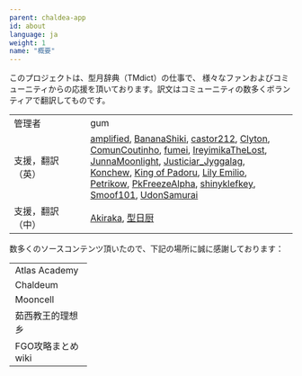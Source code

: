 ```yaml
---
parent: chaldea-app
id: about
language: ja
weight: 1
name: "概要"
---
```


このプロジェクトは、型月辞典（TMdict）の仕事で、 様々なファンおよびコミューニティからの応援を頂いております。訳文はコミューニティの数多くボランティアで翻訳してものです。

<table>
  <tr><td style="width:120px">管理者</td><td>gum</td></tr>
  <tr><td style="width:120px">支援，翻訳（英）</td><td>
    <a href="https://www.reddit.com/user/amplifiedscans">amplified</a>, 
    <a href="https://twitter.com/BananaShiki">BananaShiki</a>, 
    <a href="https://www.reddit.com/user/castor212">castor212</a>, 
    <a href="https://www.reddit.com/u/Kinalvin/">Clyton</a>, 
    <a href="https://www.reddit.com/u/ComunCoutinho/">ComunCoutinho</a>, 
    <a href="https://forums.nrvnqsr.com/member.php/6911-fumei">fumei</a>, 
    <a href="https://www.reddit.com/user/IreyimikaTheLost">IreyimikaTheLost</a>, 
    <a href="https://www.reddit.com/user/JunnaMoonlight">JunnaMoonlight</a>, 
    <a href="https://www.reddit.com/user/Justiciar_Jyggalag/">Justiciar_Jyggalag</a>, 
    <a href="https://www.reddit.com/user/Konchew">Konchew</a>, 
    <a href="https://www.reddit.com/user/King_of_Padoru">King of Padoru</a>, 
    <a href="http://forums.nrvnqsr.com/member.php/6793-Lily-Emilio">Lily Emilio</a>, 
    <a href="https://forums.nrvnqsr.com/member.php/1147-Petrikow">Petrikow</a>, 
    <a href="https://www.reddit.com/user/PkFreezeAlpha">PkFreezeAlpha</a>, 
    <a href="https://www.reddit.com/user/shinyklefkey">shinyklefkey</a>, 
    <a href="https://www.reddit.com/user/Smoof101">Smoof101</a>, 
    <a href="https://www.reddit.com/user/UdonSamurai/">UdonSamurai</a>
  </td></tr>
  <tr><td style="width:120px">支援，翻訳（中）</td><td>
    <a href="https://www.weibo.com/u/6537160863">Akiraka</a>, 
    <a href="http://tieba.baidu.com/home/main?un=%D0%CD%C8%D5%B3%F8">型日厨</a>
  </td></tr>
</table>

数多くのソースコンテンツ頂いたので、下記の場所に誠に感謝しております：

<table>
  <tr><td style="width:120px;padding-left:10px;">
    <a style="text-decoration:none;display:block;" href="https://atlasacademy.io/">Atlas Academy</a>
  </td></tr>
  <tr><td style="width:120px;padding-left:10px;">
    <a style="text-decoration:none;display:block;" href="https://chaldeum.wordpress.com/">Chaldeum</a>
  </td></tr>
  <tr><td style="width:120px;padding-left:10px;">
    <a style="text-decoration:none;display:block;" href="https://fgo.wiki/w/%E9%A6%96%E9%A1%B5">Mooncell</a>
  </td></tr>
  <tr><td style="width:120px;padding-left:10px;">
    <a style="text-decoration:none;display:block;" href="https://kazemai.github.io/fgo-vz/">茹西教王的理想乡</a>
  </td></tr>
  <tr><td style="width:120px;padding-left:10px;">
    <a style="text-decoration:none;display:block;" href="https://grand_order.wicurio.com/">FGO攻略まとめwiki</a>
  </td></tr>
</table>
